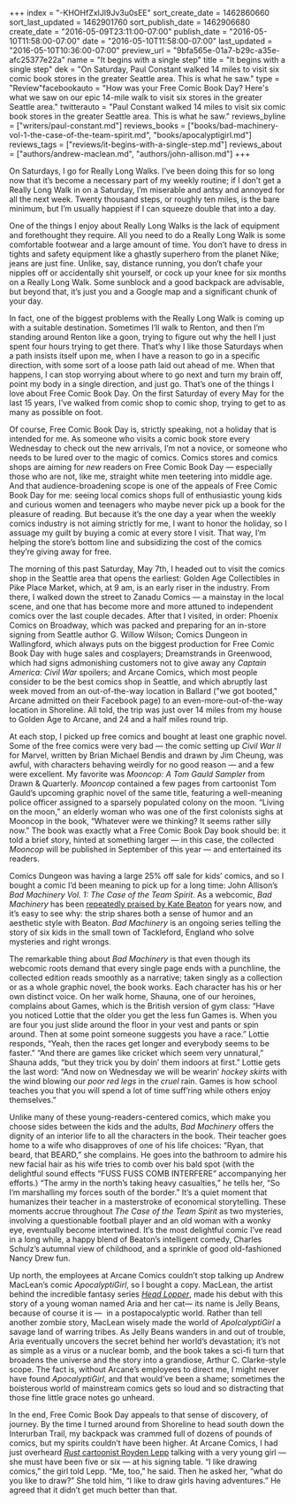 +++
index = "-KHOHfZxIJl9Jv3u0sEE"
sort_create_date = 1462860660
sort_last_updated = 1462901760
sort_publish_date = 1462906680
create_date = "2016-05-09T23:11:00-07:00"
publish_date = "2016-05-10T11:58:00-07:00"
date = "2016-05-10T11:58:00-07:00"
last_updated = "2016-05-10T10:36:00-07:00"
preview_url = "9bfa565e-01a7-b29c-a35e-afc25377e22a"
name = "It begins with a single step"
title = "It begins with a single step"
dek = "On Saturday, Paul Constant walked 14 miles to visit six comic book stores in the greater Seattle area. This is what he saw."
type = "Review"facebookauto = "How was your Free Comic Book Day? Here's what we saw on our epic 14-mile walk to visit six stores in the greater Seattle area."
twitterauto = "Paul Constant walked 14 miles to visit six comic book stores in the greater Seattle area. This is what he saw."
reviews_byline = ["writers/paul-constant.md"]
reviews_books = ["books/bad-machinery-vol-1-the-case-of-the-team-spirit.md", "books/apocalyptigirl.md"]
reviews_tags = ["reviews/it-begins-with-a-single-step.md"]
reviews_about = ["authors/andrew-maclean.md", "authors/john-allison.md"]
+++

On Saturdays, I go for Really Long Walks. I’ve been doing this for so long now that it’s become a necessary part of my weekly routine; if I don’t get a Really Long Walk in on a Saturday, I’m miserable and antsy and annoyed for all the next week. Twenty thousand steps, or roughly ten miles, is the bare minimum, but I’m usually happiest if I can squeeze double that into a day.

One of the things I enjoy about Really Long Walks is the lack of equipment and forethought they require. All you need to do a Really Long Walk is some comfortable footwear and a large amount of time. You don’t have to dress in tights and safety equipment like a ghastly superhero from the planet Nike; jeans are just fine. Unlike, say, distance running, you don’t chafe your nipples off or accidentally shit yourself, or cock up your knee for six months on a Really Long Walk. Some sunblock and a good backpack are advisable, but beyond that, it’s just you and a Google map and a significant chunk of your day. 

In fact, one of the biggest problems with the Really Long Walk is coming up with a suitable destination. Sometimes I’ll walk to Renton, and then I’m standing around Renton like a goon, trying to figure out why the hell I just spent four hours trying to get there. That’s why I like those Saturdays when a path insists itself upon me, when I have a reason to go in a specific direction, with some sort of a loose path laid out ahead of me. When that happens, I can stop worrying about where to go next and turn my brain off, point my body in a single direction, and just go. That’s one of the things I love about Free Comic Book Day. On the first Saturday of every May for the last 15 years, I’ve walked from comic shop to comic shop, trying to get to as many as possible on foot. 

Of course, Free Comic Book Day is, strictly speaking, not a holiday that is intended for me. As someone who visits a comic book store every Wednesday to check out the new arrivals, I’m not a novice, or someone who needs to be lured over to the magic of comics. Comics stores and comics shops are aiming for *new* readers on Free Comic Book Day — especially those who are not, like me, straight white men teetering into middle age. And that audience-broadening scope is one of the appeals of Free Comic Book Day for me: seeing local comics shops full of enthusiastic young kids and curious women and teenagers who maybe never pick up a book for the pleasure of reading. But because it’s the one day a year when the weekly comics industry is not aiming strictly for me, I want to honor the holiday, so I assuage my guilt by buying a comic at every store I visit. That way, I’m helping the store’s bottom line and subsidizing the cost of the comics they’re giving away for free.

The morning of this past Saturday, May 7th, I headed out to visit the comics shop in the Seattle area that opens the earliest: Golden Age Collectibles in Pike Place Market, which, at 9 am, is an early riser in the industry. From there, I walked down the street to Zanadu Comics — a mainstay in the local scene, and one that has become more and more attuned to independent comics over the last couple decades. After that I visited, in order: Phoenix Comics on Broadway, which was packed and preparing for an in-store signing from Seattle author G. Willow Wilson; Comics Dungeon in Wallingford, which always puts on the biggest production for Free Comic Book Day with huge sales and cosplayers; Dreamstrands in Greenwood, which had signs admonishing customers not to give away any *Captain America: Civil War* spoilers; and Arcane Comics, which most people consider to be the best comics shop in Seattle, and which abruptly last week moved from an out-of-the-way location in Ballard ("we got booted," Arcane admitted on their Facebook page) to an even-more-out-of-the-way location in Shoreline. All told, the trip was just over 14 miles from my house to Golden Age to Arcane, and 24 and a half miles round trip.

At each stop, I picked up free comics and bought at least one graphic novel. Some of the free comics were very bad — the comic setting up *Civil War II* for Marvel, written by Brian Michael Bendis and drawn by Jim Cheung, was awful, with characters behaving weirdly for no good reason — and a few were excellent. My favorite was *Mooncop: A Tom Gauld Sampler* from Drawn & Quarterly. *Mooncop* contained a few pages from cartoonist Tom Gauld’s upcoming graphic novel of the same title, featuring a well-meaning police officer assigned to a sparsely populated colony on the moon. “Living on the moon,” an elderly woman who was one of the first colonists sighs at Mooncop in the book, “Whatever were we thinking? It seems rather silly now.” The book was exactly what a Free Comic Book Day book should be: it told a brief story, hinted at something larger — in this case, the collected *Mooncop* will be published in September of this year — and entertained its readers.

Comics Dungeon was having a large 25% off sale for kids’ comics, and so I bought a comic I’d been meaning to pick up for a long time: John Allison’s *Bad Machinery Vol. 1: The Case of the Team Spirit*. As a webcomic, *Bad Machinery* has been [repeatedly praised by Kate Beaton]( http://www.harkavagrant.com/index.php?id=260) for years now, and it’s easy to see why: the strip shares both a sense of humor and an aesthetic style with Beaton. *Bad Machinery* is an ongoing series telling the story of six kids in the small town of Tackleford, England who solve mysteries and right wrongs.

The remarkable thing about *Bad Machinery* is that even though its webcomic roots demand that every single page ends with a punchline, the collected edition reads smoothly as a narrative; taken singly as a collection or as a whole graphic novel, the book works. Each character has his or her own distinct voice. On her walk home, Shauna, one of our heroines, complains about Games, which is the British version of gym class: “Have you noticed Lottie that the older you get the less fun Games is. When you are four you just slide around the floor in your vest and pants or spin around. Then at some point someone suggests you have a race.” Lottie responds, “Yeah, then the races get longer and everybody seems to be faster.” “And there are games like cricket which seem very unnatural,” Shauna adds, “but they trick you by doin’ them indoors at first.” Lottie gets the last word: “And now on Wednesday we will be wearin’ *hockey skirts* with the wind blowing our *poor red legs* in the *cruel* rain. Games is how school teaches you that you will spend a lot of time suff’ring while others enjoy themselves.”

Unlike many of these young-readers-centered comics, which make you choose sides between the kids and the adults, *Bad Machinery* offers the dignity of an interior life to all the characters in the book. Their teacher goes home to a wife who disapproves of one of his life choices: “Ryan, that beard, that BEARD,” she complains. He goes into the bathroom to admire his new facial hair as his wife tries to comb over his bald spot (with the delightful sound effects “FUSS FUSS COMB INTERFERE” accompanying her efforts.) “The army in the north’s taking heavy casualties,” he tells her, “So I’m marshalling my forces south of the border.” It’s a quiet moment that humanizes their teacher in a masterstroke of economical storytelling. These moments accrue throughout *The Case of the Team Spirit* as two mysteries, involving a questionable football player and an old woman with a wonky eye, eventually become intertwined. It’s the most delightful comic I’ve read in a long while, a happy blend of Beaton’s intelligent comedy, Charles Schulz’s autumnal view of childhood, and a sprinkle of good old-fashioned Nancy Drew fun.

Up north, the employees at Arcane Comics couldn’t stop talking up Andrew MacLean’s comic *ApocalyptiGirl*, so I bought a copy. MacLean, the artist behind the incredible fantasy series [*Head Lopper*](http://seattlereviewofbooks.com/notes/2015/09/17/thursday-comics-hangover-hey-kids-head-lopper/), made his debut with this story of a young woman named Aria and her cat— its name is Jelly Beans, because of course it is —  in a postapocalyptic world. Rather than tell another zombie story, MacLean wisely made the world of *ApolcalyptiGirl* a savage land of warring tribes. As Jelly Beans wanders in and out of trouble,  Aria eventually uncovers the secret behind her world’s devastation; it’s not as simple as a virus or a nuclear bomb, and the book takes a sci-fi turn that broadens the universe and the story into a grandiose, Arthur C. Clarke-style scope. The fact is, without Arcane’s employees to direct me, I might never have found *ApocalyptiGirl*, and that would’ve been a shame; sometimes the boisterous world of mainstream comics gets so loud and so distracting that those fine little grace notes go unheard.

In the end, Free Comic Book Day appeals to that sense of discovery, of journey. By the time I turned around from Shoreline to head south down the Interurban Trail, my backpack was crammed full of dozens of pounds of comics, but my spirits couldn’t have been higher. At Arcane Comics, I had just overheard [*Rust* cartoonist Royden Lepp](http://roydenlepp.blogspot.com/) talking with a very young girl —she must have been five or six — at his signing table. “I like drawing comics,” the girl told Lepp. “Me, too,” he said. Then he asked her, “what do you like to draw?” She told him, “I like to draw girls having adventures.” He agreed that it didn’t get much better than that.

